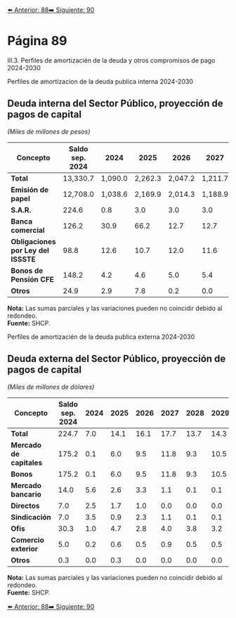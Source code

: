 [⬅️ Anterior: 88](./88.md)[➡️ Siguiente: 90](./90.md)

# Página 89

IlI.3. Perfiles de amortizacién de la deuda y otros compromisos de pago 2024-2030

Perfiles de amortizacion de la deuda publica interna 2024-2030

## Deuda interna del Sector Público, proyección de pagos de capital
*(Miles de millones de pesos)*

| **Concepto**                      | **Saldo sep. 2024** | **2024** | **2025** | **2026** | **2027** | **2028** | **2029** | **2030** | **Otros años** |
|-----------------------------------|---------------------|----------|----------|----------|----------|----------|----------|----------|----------------|
| **Total**                         | 13,330.7           | 1,090.0  | 2,262.3  | 2,047.2  | 1,211.7  | 501.6    | 757.3    | 59.2     | 5,401.5       |
| **Emisión de papel**              | 12,708.0           | 1,038.6  | 2,169.9  | 2,014.3  | 1,188.9  | 467.9    | 737.3    | 41.3     | 5,049.8       |
| **S.A.R.**                        | 224.6              | 0.8      | 3.0      | 3.0      | 3.0      | 3.0      | 3.0      | 3.0      | 205.8         |
| **Banca comercial**               | 126.2              | 30.9     | 66.2     | 12.7     | 12.7     | 13.7     | 0.0      | 0.0      | 0.0           |
| **Obligaciones por Ley del ISSSTE** | 98.8               | 12.6     | 10.7     | 12.0     | 11.6     | 11.2     | 11.0     | 8.6      | 21.0          |
| **Bonos de Pensión CFE**          | 148.2              | 4.2      | 4.6      | 5.0      | 5.4      | 5.7      | 6.0      | 6.3      | 110.9         |
| **Otros**                         | 24.9               | 2.9      | 7.8      | 0.2      | 0.0      | 0.0      | 0.0      | 0.0      | 14.0          |

**Nota:** Las sumas parciales y las variaciones pueden no coincidir debido al redondeo.  
**Fuente:** SHCP.


Perfiles de amortizacién de la deuda publica externa 2024-2030

## Deuda externa del Sector Público, proyección de pagos de capital
*(Miles de millones de dólares)*

| **Concepto**           | **Saldo sep. 2024** | **2024** | **2025** | **2026** | **2027** | **2028** | **2029** | **2030** | **Otros años** |
|-------------------------|---------------------|----------|----------|----------|----------|----------|----------|----------|----------------|
| **Total**              | 224.7              | 7.0      | 14.1     | 16.1     | 17.7     | 13.7     | 14.3     | 13.1     | 128.7          |
| **Mercado de capitales** | 175.2              | 0.1      | 6.0      | 9.5      | 11.8     | 9.3      | 10.5     | 9.8      | 118.2          |
| **Bonos**              | 175.2              | 0.1      | 6.0      | 9.5      | 11.8     | 9.3      | 10.5     | 9.8      | 118.2          |
| **Mercado bancario**   | 14.0               | 5.6      | 2.6      | 3.3      | 1.1      | 0.1      | 0.1      | 0.2      | 1.0            |
| **Directos**           | 7.0                | 2.5      | 1.7      | 1.0      | 0.0      | 0.0      | 0.0      | 0.0      | 0.7            |
| **Sindicación**        | 7.0                | 3.5      | 0.9      | 2.3      | 1.1      | 0.1      | 0.1      | 0.2      | 0.2            |
| **Ofis**               | 30.3               | 1.0      | 4.7      | 2.8      | 4.0      | 3.8      | 3.2      | 2.7      | 8.2            |
| **Comercio exterior**  | 5.0                | 0.2      | 0.6      | 0.5      | 0.9      | 0.5      | 0.5      | 0.4      | 1.4            |
| **Otros**              | 0.3                | 0.0      | 0.3      | 0.0      | 0.0      | 0.0      | 0.0      | 0.0      | 0.0            |

**Nota:** Las sumas parciales y las variaciones pueden no coincidir debido al redondeo.  
**Fuente:** SHCP.


[⬅️ Anterior: 88](./88.md)[➡️ Siguiente: 90](./90.md)